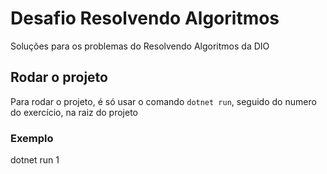# Desafio Resolvendo Algoritmos
Soluções para os problemas do Resolvendo Algoritmos da DIO

## Rodar o projeto
Para rodar o projeto, é só usar o comando `dotnet run`, seguido do numero do exercício, na raiz do projeto

### Exemplo
dotnet run 1
